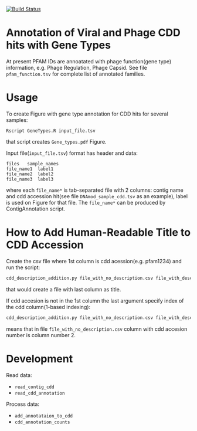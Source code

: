 [![Build Status](https://travis-ci.org/anatolydryga/CDD_cluster.png)](https://travis-ci.org/anatolydryga/CDD_cluster)

# Annotation of Viral and Phage CDD hits with Gene Types

At present PFAM IDs are annoatated with phage function(gene type) information, e.g. Phage Regulation, Phage Capsid.
See file `pfam_function.tsv` for complete list of annotated families.

# Usage

To create Figure with gene type annotation for CDD hits for several samples:
```{bash}
Rscript GeneTypes.R input_file.tsv
```
that script creates `Gene_types.pdf` Figure.

Input file(`input_file.tsv`) format has header and data:
```
files   sample_names
file_name1  label1
file_name2  label2
file_name3  label3
```
where each `file_name*` is tab-separated file with 2 columns: contig name and
cdd accession hit(see file `DNAmod_sample_cdd.tsv` as an example), label is
used on Figure for that file. The `file_name*` can be produced by
ContigAnnotation script.

# How to Add Human-Readable Title to CDD Accession

Create the csv file where  1st column is cdd acession(e.g. pfam1234)
and run the script:

```bash
cdd_description_addition.py file_with_no_description.csv file_with_description.csv
```
that would create a file with last column as title.

If cdd accesion is not in the 1st column the last argument specify index of the 
cdd column(1-based indexing):
```bash
cdd_description_addition.py file_with_no_description.csv file_with_description.csv 2
```
means that in file `file_with_no_description.csv` column with cdd accesion number is column
number 2.

# Development

Read data:

* `read_contig_cdd`
* `read_cdd_annotation`

Process data:
* `add_annotataion_to_cdd`
* `cdd_annotation_counts`


